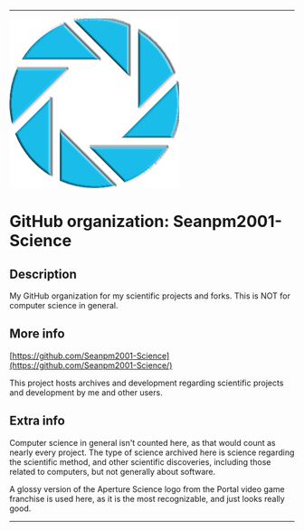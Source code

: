 
***

![Aperture_Gloss1.png failed to load. The file may be missing or corrupt. Check the file path for errors first.](/AdditionalInfo/2/Seanpm2001-Science/Aperture_Gloss1.png)

# GitHub organization: Seanpm2001-Science

## Description

My GitHub organization for my scientific projects and forks. This is NOT for computer science in general.

## More info

[https://github.com/Seanpm2001-Science](https://github.com/Seanpm2001-Science/)

This project hosts archives and development regarding scientific projects and development by me and other users.

## Extra info

Computer science in general isn't counted here, as that would count as nearly every project. The type of science archived here is science regarding the scientific method, and other scientific discoveries, including those related to computers, but not generally about software.

A glossy version of the Aperture Science logo from the Portal video game franchise is used here, as it is the most recognizable, and just looks really good.

***
